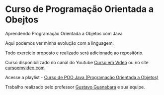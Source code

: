 # Curso de Programação Orientada a Obejtos
 
Aprendendo Programação Orientada a Objetos com Java

Aqui podemos ver minha evolução com a linguagem.

Todo exercício proposto e realizado será adicionado ao repositório.

Curso disponibilizado no canal do Youtube [Curso em Vídeo](https://www.youtube.com/c/CursoemV%C3%ADdeo) ou no site [cursoemvideo.com](https://www.cursoemvideo.com/)

Acesse a playlist - [Curso de POO Java (Programação Orientada a Objetos)](https://www.youtube.com/playlist?list=PLHz_AreHm4dkqe2aR0tQK74m8SFe-aGsY)

Trabalho realizado pelo professor [Gustavo Guanabara](https://github.com/gustavoguanabara) e sua equipe.
